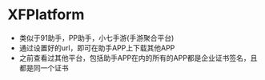 # XFPlatform
* 类似于91助手，PP助手，小七手游(手游聚合平台)
* 通过设置好的url，即可在助手APP上下载其他APP
* 之前查看过其他平台，包括助手APP在内的所有的APP都是企业证书签名，且都是同一个证书
